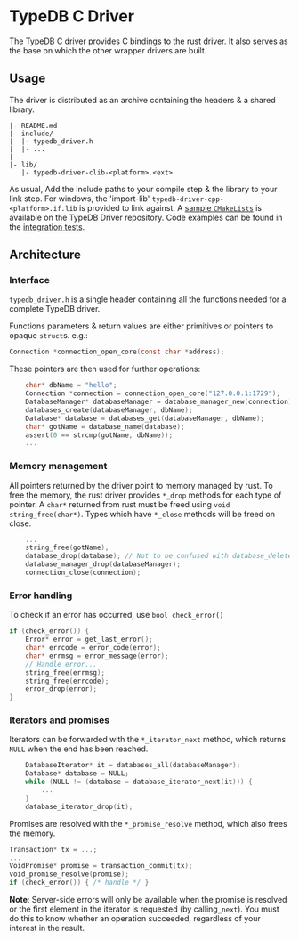 # TypeDB C Driver
The TypeDB C driver provides C bindings to the rust driver. 
It also serves as the base on which the other wrapper drivers are built.

## Usage
The driver is distributed as an archive containing the headers & a shared library.
```
|- README.md
|- include/
|  |- typedb_driver.h
|  |- ...
|
|- lib/
   |- typedb-driver-clib-<platform>.<ext>
```

As usual, Add the include paths to your compile step & the library to your link step. For windows, the 'import-lib' `typedb-driver-cpp-<platform>.if.lib` is provided to link against.
A [sample `CMakeLists`](https://github.com/vaticle/typedb-driver/blob/master/c/tests/assembly/CMakeLists.txt) is available on the TypeDB Driver repository.
Code examples can be found in the [integration tests](https://github.com/vaticle/typedb-driver/blob/master/c/tests/integration/driver_test.c). 

## Architecture
### Interface
`typedb_driver.h` is a single header containing all the functions needed for a complete TypeDB driver.

Functions parameters & return values are either primitives or pointers to opaque `struct`s. e.g.:
```c
Connection *connection_open_core(const char *address);
``` 

These pointers are then used for further operations:
```c
    char* dbName = "hello";
    Connection *connection = connection_open_core("127.0.0.1:1729");
    DatabaseManager* databaseManager = database_manager_new(connection);
    databases_create(databaseManager, dbName);
    Database* database = databases_get(databaseManager, dbName);
    char* gotName = database_name(database);
    assert(0 == strcmp(gotName, dbName));
    ...
```

### Memory management
All pointers returned by the driver point to memory managed by rust. 
To free the memory, the rust driver provides `*_drop` methods for each type of pointer.
A `char*` returned from rust must be freed using `void string_free(char*)`.
Types which have `*_close` methods will be freed on close. 
```c
    ...
    string_free(gotName);
    database_drop(database); // Not to be confused with database_delete.
    database_manager_drop(databaseManager);
    connection_close(connection);
```

### Error handling
To check if an error has occurred, use `bool check_error()`
```c
if (check_error()) {
    Error* error = get_last_error();
    char* errcode = error_code(error);
    char* errmsg = error_message(error);
    // Handle error...
    string_free(errmsg);
    string_free(errcode);
    error_drop(error);
}
```

### Iterators and promises
Iterators can be forwarded with the `*_iterator_next` method,
which returns `NULL` when the end has been reached.
```c
    DatabaseIterator* it = databases_all(databaseManager);
    Database* database = NULL;
    while (NULL != (database = database_iterator_next(it))) {
        ...
    }
    database_iterator_drop(it);
```
Promises are resolved with the `*_promise_resolve` method, which also frees the memory.
```c
Transaction* tx = ...;
...
VoidPromise* promise = transaction_commit(tx); 
void_promise_resolve(promise);
if (check_error()) { /* handle */ }
```
**Note**: Server-side errors will only be available when the promise is resolved 
or the first element in the iterator is requested (by calling`_next`). You must do this to 
know whether an operation succeeded, regardless of your interest in the result. 
